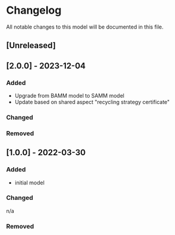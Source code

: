 # Changelog
All notable changes to this model will be documented in this file.

## [Unreleased]

## [2.0.0] - 2023-12-04
### Added
- Upgrade from BAMM model to SAMM model
- Update based on shared aspect "recycling strategy certificate"

### Changed


### Removed

## [1.0.0] - 2022-03-30
### Added
- initial model

### Changed
n/a

### Removed
